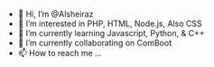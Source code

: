 - 👋 Hi, I’m @Alsheiraz
- 👀 I’m interested in PHP, HTML, Node.js, Also CSS
- 🌱 I’m currently learning Javascript, Python, & C++
- 💞️ I’m currently collaborating on ComBoot
- 📫 How to reach me ...

<!---
Alsheiraz/Alsheirazz is a ✨ special ✨ repository because its `README.md` (this file) appears on your GitHub profile.
You can click the Preview link to take a look at your changes.
--->
